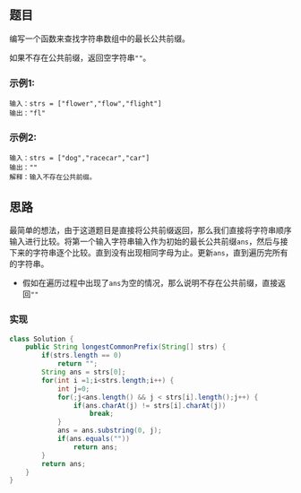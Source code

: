 ## 题目
编写一个函数来查找字符串数组中的最长公共前缀。

如果不存在公共前缀，返回空字符串`""`。

### 示例1:
```
输入：strs = ["flower","flow","flight"]
输出："fl"
```

### 示例2:
```
输入：strs = ["dog","racecar","car"]
输出：""
解释：输入不存在公共前缀。
```

## 思路

最简单的想法，由于这道题目是直接将公共前缀返回，那么我们直接将字符串顺序输入进行比较。将第一个输入字符串输入作为初始的最长公共前缀`ans`，然后与接下来的字符串逐个比较。直到没有出现相同字母为止。更新`ans`，直到遍历完所有的字符串。

* 假如在遍历过程中出现了`ans`为空的情况，那么说明不存在公共前缀，直接返回`""`

### 实现
```java
class Solution {
    public String longestCommonPrefix(String[] strs) {
        if(strs.length == 0) 
            return "";
        String ans = strs[0];
        for(int i =1;i<strs.length;i++) {
            int j=0;
            for(;j<ans.length() && j < strs[i].length();j++) {
                if(ans.charAt(j) != strs[i].charAt(j))
                    break;
            }
            ans = ans.substring(0, j);
            if(ans.equals(""))
                return ans;
        }
        return ans;
    }
}
```
